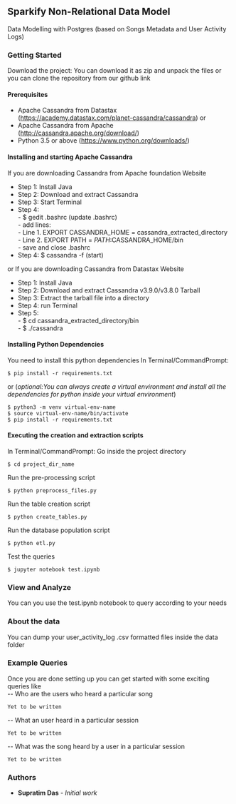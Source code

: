 ## Sparkify Non-Relational Data Model

Data Modelling with Postgres (based on Songs Metadata and User Activity Logs)

### Getting Started
Download the project:
You can download it as zip and unpack the files or you can clone the 
repository from our github link

#### Prerequisites
- Apache Cassandra from Datastax 
(https://academy.datastax.com/planet-cassandra/cassandra) or
- Apache Cassandra from Apache (http://cassandra.apache.org/download/)
- Python 3.5 or above (https://www.python.org/downloads/)

#### Installing and starting Apache Cassandra
If you are downloading Cassandra from Apache foundation Website
- Step 1: Install Java
- Step 2: Download and extract Cassandra
- Step 3: Start Terminal
- Step 4:   
        - $ gedit .bashrc (update .bashrc)   
        - add lines:   
          - Line 1. EXPORT CASSANDRA_HOME = 
          cassandra_extracted_directory    
          - Line 2. EXPORT PATH = $PATH:$CASSANDRA_HOME/bin  
        - save and close .bashrc
- Step 4: $ cassandra -f (start)

or
If you are downloading Cassandra from Datastax Website
- Step 1: Install Java
- Step 2: Download and extract Cassandra v3.9.0/v3.8.0 Tarball
- Step 3: Extract the tarball file into a directory   
- Step 4: run Terminal
- Step 5:   
        - $ cd cassandra_extracted_directory/bin  
        - $ ./cassandra

#### Installing Python Dependencies
You need to install this python dependencies
In Terminal/CommandPrompt:
```
$ pip install -r requirements.txt
```
or (*optional:You can always create a virtual environment and install 
all the 
dependencies for python inside your virtual environment*)
```
$ python3 -m venv virtual-env-name
$ source virtual-env-name/bin/activate
$ pip install -r requirements.txt
```
#### Executing the creation and extraction scripts
In Terminal/CommandPrompt:
Go inside the project directory
```
$ cd project_dir_name
```
Run the pre-processing script
```
$ python preprocess_files.py
```
Run the table creation script
```
$ python create_tables.py
```
Run the database population script
```
$ python etl.py
```
Test the queries
```
$ jupyter notebook test.ipynb
```
### View and Analyze
You can you use the test.ipynb notebook to query according to your needs

### About the data
You can dump your user_activity_log .csv formatted files inside the data
 folder

### Example Queries
Once you are done setting up you can get started with some exciting 
queries like  
-- Who are the users who heard a particular song
```
Yet to be written
```

-- What an user heard in a particular session
```
Yet to be written
```

-- What was the song heard by a user in a particular session
```
Yet to be written
```
### Authors
* **Supratim Das** - *Initial work*
